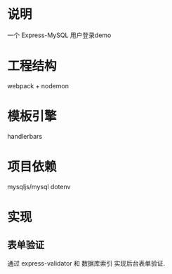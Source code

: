 # 说明
一个 Express-MySQL 用户登录demo

# 工程结构
webpack + nodemon

# 模板引擎
handlerbars

# 项目依赖
mysqljs/mysql
dotenv 

# 实现
## 表单验证
通过 express-validator 和 数据库索引 实现后台表单验证.




